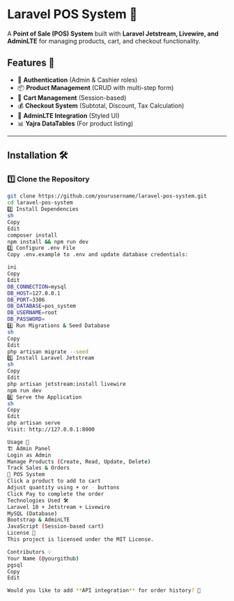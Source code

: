 # Laravel POS System 🚀  

A **Point of Sale (POS) System** built with **Laravel Jetstream, Livewire, and AdminLTE** for managing products, cart, and checkout functionality.

## Features 🎯
- 🔐 **Authentication** (Admin & Cashier roles)
- 📦 **Product Management** (CRUD with multi-step form)
- 🛒 **Cart Management** (Session-based)
- 💰 **Checkout System** (Subtotal, Discount, Tax Calculation)
- 🎨 **AdminLTE Integration** (Styled UI)
- 📊 **Yajra DataTables** (For product listing)

---

## Installation 🛠️

### 1️⃣ Clone the Repository  
```sh
git clone https://github.com/yourusername/laravel-pos-system.git
cd laravel-pos-system
2️⃣ Install Dependencies
sh
Copy
Edit
composer install
npm install && npm run dev
3️⃣ Configure .env File
Copy .env.example to .env and update database credentials:

ini
Copy
Edit
DB_CONNECTION=mysql
DB_HOST=127.0.0.1
DB_PORT=3306
DB_DATABASE=pos_system
DB_USERNAME=root
DB_PASSWORD=
4️⃣ Run Migrations & Seed Database
sh
Copy
Edit
php artisan migrate --seed
5️⃣ Install Laravel Jetstream
sh
Copy
Edit
php artisan jetstream:install livewire
npm run dev
6️⃣ Serve the Application
sh
Copy
Edit
php artisan serve
Visit: http://127.0.0.1:8000

Usage 🚀
🏗️ Admin Panel
Login as Admin
Manage Products (Create, Read, Update, Delete)
Track Sales & Orders
🛒 POS System
Click a product to add to cart
Adjust quantity using + or - buttons
Click Pay to complete the order
Technologies Used 🛠️
Laravel 10 + Jetstream + Livewire
MySQL (Database)
Bootstrap & AdminLTE
JavaScript (Session-based cart)
License 📜
This project is licensed under the MIT License.

Contributors 💡
Your Name (@yourgithub)
pgsql
Copy
Edit

Would you like to add **API integration** for order history? 🚀
